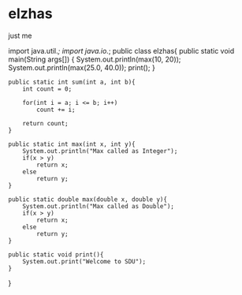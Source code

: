 # elzhas
just me

import java.util.*;
import java.io.*;
public class elzhas{
    public static void main(String args[]) {
     	System.out.println(max(10, 20));
     	System.out.println(max(25.0, 40.0));
     	print();
    }

    public static int sum(int a, int b){
    	int count = 0;

    	for(int i = a; i <= b; i++)
    		count += i;

    	return count;
    }

    public static int max(int x, int y){
    	System.out.println("Max called as Integer");
    	if(x > y)
    		return x;
    	else
    		return y;
    }

    public static double max(double x, double y){
    	System.out.println("Max called as Double");
    	if(x > y)
    		return x;
    	else
    		return y;
    }

    public static void print(){
    	System.out.print("Welcome to SDU");
    }
}




        
		
